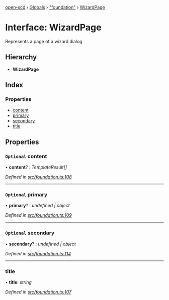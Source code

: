 [open-scd](../README.md) › [Globals](../globals.md) › ["foundation"](../modules/_foundation_.md) › [WizardPage](_foundation_.wizardpage.md)

# Interface: WizardPage

Represents a page of a wizard dialog

## Hierarchy

* **WizardPage**

## Index

### Properties

* [content](_foundation_.wizardpage.md#optional-content)
* [primary](_foundation_.wizardpage.md#optional-primary)
* [secondary](_foundation_.wizardpage.md#optional-secondary)
* [title](_foundation_.wizardpage.md#title)

## Properties

### `Optional` content

• **content**? : *TemplateResult[]*

*Defined in [src/foundation.ts:108](https://github.com/openscd/open-scd/blob/a0d6da1/src/foundation.ts#L108)*

___

### `Optional` primary

• **primary**? : *undefined | object*

*Defined in [src/foundation.ts:109](https://github.com/openscd/open-scd/blob/a0d6da1/src/foundation.ts#L109)*

___

### `Optional` secondary

• **secondary**? : *undefined | object*

*Defined in [src/foundation.ts:114](https://github.com/openscd/open-scd/blob/a0d6da1/src/foundation.ts#L114)*

___

###  title

• **title**: *string*

*Defined in [src/foundation.ts:107](https://github.com/openscd/open-scd/blob/a0d6da1/src/foundation.ts#L107)*
